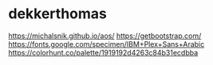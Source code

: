 # dekkerthomas
https://michalsnik.github.io/aos/
https://getbootstrap.com/
https://fonts.google.com/specimen/IBM+Plex+Sans+Arabic
https://colorhunt.co/palette/1919192d4263c84b31ecdbba